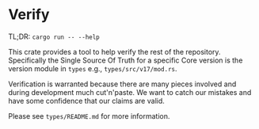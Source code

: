 # Verify

TL;DR: `cargo run -- --help`

This crate provides a tool to help verify the rest of the repository.
Specifically the Single Source Of Truth for a specific Core version is
the version module in `types` e.g., `types/src/v17/mod.rs`.

Verification is warranted because there are many pieces involved and
during development much cut'n'paste. We want to catch our mistakes and
have some confidence that our claims are valid.

Please see `types/README.md` for more information.


